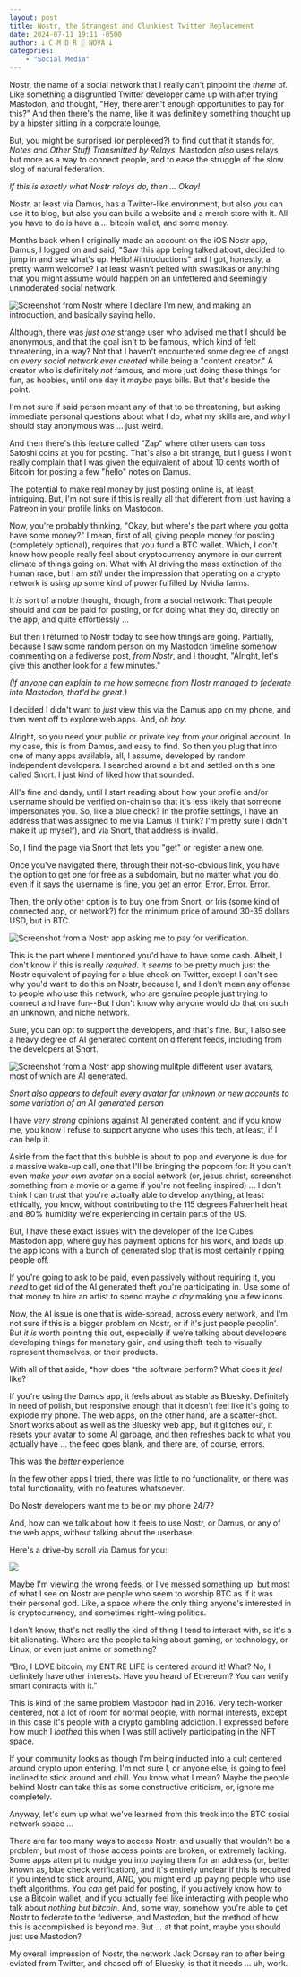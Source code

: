 ```yaml
---
layout: post
title: Nostr, the Strangest and Clunkiest Twitter Replacement
date: 2024-07-11 19:11 -0500
author: 𐕣 C M D R ░ NOVA 𐕣
categories:
    - "Social Media"
---
```


Nostr, the name of a social network that I really can't pinpoint the *theme* of. Like something a disgruntled Twitter developer came up with after trying Mastodon, and thought, "Hey, there aren't enough opportunities to pay for this?" And then there's the name, like it was definitely something thought up by a hipster sitting in a corporate lounge. 

But, you might be surprised (or perplexed?) to find out that it stands for, *Notes and Other Stuff Transmitted by Relays*. Mastodon *also* uses relays, but more as a way to connect people, and to ease the struggle of the slow slog of natural federation.

*If this is exactly what Nostr relays do, then ... Okay!*

Nostr, at least via Damus, has a Twitter-like environment, but also you can use it to blog, but also you can build a website and a merch store with it. All you have to do is have a ... bitcoin wallet, and some money.

Months back when I originally made an account on the iOS Nostr app, Damus, I logged on and said, "Saw this app being talked about, decided to jump in and see what's up. Hello! #introductions" and I got, honestly, a pretty warm welcome? I at least wasn't pelted with swastikas or anything that you might assume would happen on an unfettered and seemingly unmoderated social network.

![Screenshot from Nostr where I declare I'm new, and making an introduction, and basically saying hello.](/img/posts/nostr/hello.png)

Although, there was *just one* strange user who advised me that I should be anonymous, and that the goal isn't to be famous, which kind of felt threatening, in a way? Not that I haven't encountered some degree of angst on *every social network ever created* while being a "content creator." A creator who is definitely *not* famous, and more just doing these things for fun, as hobbies, until one day it *maybe* pays bills. But that's beside the point.

I'm not sure if said person meant any of that to be threatening, but asking immediate personal questions about what I do, what my skills are, and *why* I should stay anonymous was ... just weird.

And then there's this feature called "Zap" where other users can toss Satoshi coins at you for posting. That's also a bit strange, but I guess I won't really complain that I was given the equivalent of about 10 cents worth of Bitcoin for posting a few "hello" notes on Damus.

The potential to make real money by just posting online is, at least, intriguing. But, I'm not sure if this is really all that different from just having a Patreon in your profile links on Mastodon.

Now, you're probably thinking, "Okay, but where's the part where you gotta have some money?" I mean, first of all, giving people money for posting (completely optional), requires that you fund a BTC wallet. Which, I don't know how people really feel about cryptocurrency anymore in our current climate of things going on. What with AI driving the mass extinction of the human race, but I am *still* under the impression that operating on a crypto network is using up some kind of power fulfilled by Nvidia farms.

It *is* sort of a noble thought, though, from a social network: That people should and *can* be paid for posting, or for doing what they do, directly on the app, and quite effortlessly ...

But then I returned to Nostr today to see how things are going. Partially, because I saw some random person on my Mastodon timeline somehow commenting on a fediverse post, *from Nostr*, and I thought, "Alright, let's give this another look for a few minutes." 

*(If anyone can explain to me how someone from Nostr managed to federate into Mastodon, that'd be great.)*

I decided I didn't want to *just* view this via the Damus app on my phone, and then went off to explore web apps. And, o*h boy*.

Alright, so you need your public or private key from your original account. In my case, this is from Damus, and easy to find. So then you plug that into one of many apps available, all, I assume, developed by random independent developers. I searched around a bit and settled on this one called Snort. I just kind of liked how that sounded.

All's fine and dandy, until I start reading about how your profile and/or username should be verified on-chain so that it's less likely that someone impersonates you. So, like a blue check? In the profile settings, I have an address that was assigned to me via Damus (I think? I'm pretty sure I didn't make it up myself), and via Snort, that address is invalid.

So, I find the page via Snort that lets you "get" or register a new one.

Once you've navigated there, through their not-so-obvious link, you have the option to get one for free as a subdomain, but no matter what you do, even if it says the username is fine, you get an error. Error. Error. Error.

Then, the only other option is to buy one from Snort, or Iris (some kind of connected app, or network?) for the minimum price of around 30-35 dollars USD, but in BTC.

![Screenshot from a Nostr app asking me to pay for verification.](/img/posts/nostr/buy.png)

This is the part where I mentioned you'd have to have some cash. Albeit, I don't know if this is really *required*. It *seems* to be pretty much just the Nostr equivalent of paying for a blue check on Twitter, except I can't see why you'd want to do this on Nostr, because I, and I don't mean any offense to people who use this network, who are genuine people just trying to connect and have fun--But I don't know why anyone would do that on such an unknown, and niche network.

Sure, you can opt to support the developers, and that's fine. But, I also see a heavy degree of AI generated content on different feeds, including from the developers at Snort.

![Screenshot from a Nostr app showing mulitple different user avatars, most of which are AI generated.](/img/posts/nostr/gen.png)

*Snort also appears to default every avatar for unknown or new accounts to some variation of an AI generated person*

I have *very strong* opinions against AI generated content, and if you know me, you know I refuse to support anyone who uses this tech, at least, if I can help it.

Aside from the fact that this bubble is about to pop and everyone is due for a massive wake-up call, one that I'll be bringing the popcorn for: If you can't even *make your own avatar* on a social network (or, jesus christ, screenshot something from a movie or a game if you're not feeling inspired) ... I don't think I can trust that you're actually able to develop anything, at least ethically, you know, without contributing to the 115 degrees Fahrenheit heat and 80% humidity we're experiencing in certain parts of the US.

But, I have these exact issues with the developer of the Ice Cubes Mastodon app, where guy has payment options for his work, and loads up the app icons with a bunch of generated slop that is most certainly ripping people off.

If you're going to ask to be paid, even passively without requiring it, you *need* to get rid of the AI generated theft you're participating in. Use some of that money to hire an artist to spend maybe *a day* making you a few icons.

Now, the AI issue is one that is wide-spread, across every network, and I'm not sure if this is a bigger problem on Nostr, or if it's just people peoplin'. But *it is* worth pointing this out, especially if we're talking about developers developing things for monetary gain, and using theft-tech to visually represent themselves, or their products.

With all of that aside, *how does *the software perform? What does it *feel* like?

If you're using the Damus app, it feels about as stable as Bluesky. Definitely in need of polish, but responsive enough that it doesn't feel like it's going to explode my phone. The web apps, on the other hand, are a scatter-shot. Snort works about as well as the Bluesky web app, but it glitches out, it resets your avatar to some AI garbage, and then refreshes back to what you actually have ... the feed goes blank, and there are, of course, errors.

This was the *better* experience.

In the few other apps I tried, there was little to no functionality, or there was total functionality, with no features whatsoever.

Do Nostr developers want me to be on my phone 24/7?

And, how can we talk about how it feels to use Nostr, or Damus, or any of the web apps, without talking about the userbase.

Here's a drive-by scroll via Damus for you:

[![](https://markdown-videos-api.jorgenkh.no/youtube/u-H_FYbxtEw?si=sWM5CfxuAEuwVeeo)](https://youtu.be/u-H_FYbxtEw?si=sWM5CfxuAEuwVeeo)

Maybe I'm viewing the wrong feeds, or I've messed something up, but most of what I see on Nostr are people who seem to worship BTC as if it was their personal god. Like, a space where the only thing anyone's interested in is cryptocurrency, and sometimes right-wing politics.

I don't know, that's not really the kind of thing I tend to interact with, so it's a bit alienating. Where are the people talking about gaming, or technology, or Linux, or even just anime or something?

"Bro, I LOVE bitcoin, my ENTIRE LIFE is centered around it! What? No, I definitely have other interests. Have you heard of Ethereum? You can verify smart contracts with it."

This is kind of the same problem Mastodon had in 2016. Very tech-worker centered, not a lot of room for normal people, with normal interests, except in this case it's people with a crypto gambling addiction. I expressed before how much I *loathed* this when I was still actively participating in the NFT space.

If your community looks as though I'm being inducted into a cult centered around crypto upon entering, I'm not sure I, or anyone else, is going to feel inclined to stick around and chill. You know what I mean? Maybe the people behind Nostr can take this as some constructive criticism, or, ignore me completely.

Anyway, let's sum up what we've learned from this treck into the BTC social network space ...

There are far too many ways to access Nostr, and usually that wouldn't be a problem, but most of those access points are broken, or extremely lacking. Some apps attempt to nudge you into paying them for an address (or, better known as, blue check verification), and it's entirely unclear if this is required if you intend to stick around, AND, you might end up paying people who use theft algorithms. You *can* get paid for posting, if you actively know how to use a Bitcoin wallet, and if you actually feel like interacting with people who talk about *nothing but bitcoin*. And, some way, somehow, you're able to get Nostr to federate to the fediverse, and Mastodon, but the method of how this is accomplished is beyond me. But ... at that point, maybe you should just use Mastodon?

My overall impression of Nostr, the network Jack Dorsey ran to after being evicted from Twitter, and chased off of Bluesky, is that it needs ... uh, work.

